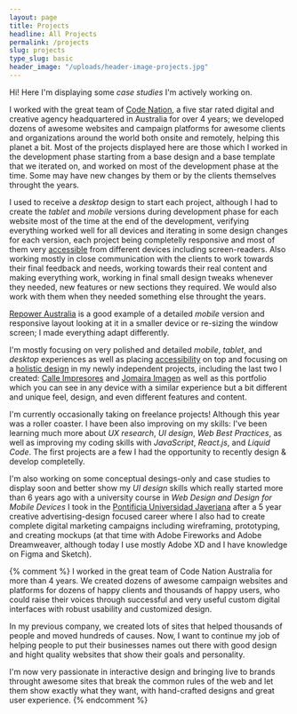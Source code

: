 ```yaml
---
layout: page
title: Projects
headline: All Projects
permalink: /projects
slug: projects
type_slug: basic
header_image: "/uploads/header-image-projects.jpg"
---
```


Hi! Here I'm displaying some <em class="font-ultra-light text-italic">case studies</em> I'm actively working on.

I worked with the great team of <a class="text-rosybrown" href="https://www.codenation.com/" target="_blank">Code Nation</a>, a five star rated digital and creative agency headquartered in Australia for over 4 years; we developed dozens of awesome websites and campaign platforms for awesome clients and organizations around the world both onsite and remotely, helping this planet a bit. Most of the projects displayed here are those which I worked in the development phase starting from a base design and a base template that we iterated on, and worked on most of the development phase at the time. Some may have new changes by them or by the clients themselves throught the years.

<!--I never really received <em class="font-ultra-light text-italic">Mobile</em> or <em class="font-ultra-light text-italic">Tablet</em> version designs, so I had to iterate and design this versions on the fly-->
I used to receive a <em class="font-ultra-light text-italic">desktop</em> design to start each project, although<!--never really received--> I had to create the <em class="font-ultra-light text-italic">tablet</em> and <em class="font-ultra-light text-italic">mobile</em> versions during development phase for each website most of the time at the end of the development, verifying everything worked well for all devices and iterating in some design changes for each version, each project being completelly responsive and most of them very <a class="text-rosybrown" href="https://www.interaction-design.org/literature/topics/accessibility" target="_blank" rel="ugc">accessible</a> from different devices including screen-readers<!--for any type of device-->. Also working mostly in close communication with the clients to work towards their final feedback and needs, working towards their real content and making everything work, working in final small design tweaks whenever they needed, new features or new sections they required. We would also work with them when they needed something else throught the years.

<a class="text-rosybrown" href="http://repoweraustralia.org.au/" target="_blank">Repower Australia</a> is a good example of a detailed <em class="font-ultra-light text-italic">mobile</em> version and responsive layout looking at it in a smaller device or re-sizing the window screen; I made everything adapt differently<!-- in smaller screens-->.

I'm mostly focusing on very polished and detailed <em class="font-ultra-light text-italic">mobile</em>, <em class="font-ultra-light text-italic">tablet</em>, and <em class="font-ultra-light text-italic">desktop</em> experiences as well as placing <a class="text-rosybrown" href="https://www.interaction-design.org/literature/topics/accessibility" target="_blank" rel="ugc">accessibility</a> on top and focusing on a <a class="text-rosybrown" href="https://www.interaction-design.org/literature/article/holistic-design-design-that-goes-beyond-the-problem" target="_blank" rel="ugc">holistic design</a> in my newly independent projects, including the last two I created: <a class="text-rosybrown" href="https://calle-impresores.netlify.app/" target="_blank">Calle Impresores</a> and <a class="text-rosybrown" href="https://jomairaimagen.com/" target="_blank">Jomaira Imagen</a> as well as this portfolio which you can see in any device with a similar experience but a bit different and unique feel, design, and even different features and content.

I'm currently occasionally taking on freelance projects! Although this year was a roller coaster. I have been also improving on my skills: I've been learning much more about <em class="font-ultra-light text-italic">UX research</em>, <em class="font-ultra-light text-italic">UI design</em>, <em class="font-ultra-light text-italic">Web Best Practices</em>, as well as improving my coding skills with <em class="font-ultra-light text-italic">JavaScript</em>, <em class="font-ultra-light text-italic">React.js</em>, and <em class="font-ultra-light text-italic">Liquid Code</em>. The first projects are a few I had the opportunity to recently design & develop completelly.

I'm also working on some conceptual desings-only and case studies to display soon and better show my <em class="font-ultra-light text-italic">UI design</em> skills which really started more than 6 years ago with a university course in <em class="font-ultra-light text-italic">Web Design and Design for Mobile Devices</em> I took in the <a class="text-rosybrown" href="https://www.javeriana.edu.co/home" target="blank">Pontificia&nbsp;Universidad&nbsp;Javeriana</a> after a 5 year creative advertising-design focused career where I also had to create complete digital marketing campaigns including wireframing, prototyping, and creating mockups (at that time with Adobe Fireworks and Adobe Dreamweaver,<!--<img src="/uploads/smile-face.png" style="height:15px">--> although today I use mostly Adobe XD and I have knowledge on Figma and Sketch).<!--<img src="/uploads/heart.webp" style="height:15px">-->

{% comment %}
I worked in the great team of Code Nation Australia for more than 4 years. We created dozens of awesome campaign websites and platforms for dozens of happy clients and thousands of happy users, who could raise their voices through successful and very useful custom digital interfaces with robust usability and customized design.<!--Same from LinkedIn experience-->

In my previous company, we created lots of sites that helped thousands of people and moved hundreds of causes. Now, I want to continue my job of helping people to put their businesses names out there with good design and hight quality websites that show their goals and personality.

I'm now very passionate in interactive design and bringing live to brands throught awesome sites that break the common rules of the web and let them show exactly what they want, with hand-crafted designs and great user experience.<!--Description I had written couple months ago from launch, I like-->
{% endcomment %}